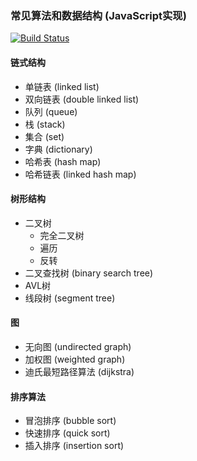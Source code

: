 ### 常见算法和数据结构 (JavaScript实现)

[![Build Status](https://travis-ci.org/fyibmsd/algorithms.svg?branch=master)](https://travis-ci.org/fyibmsd/algorithms)


#### 链式结构
- 单链表 (linked list)
- 双向链表 (double linked list)
- 队列 (queue)
- 栈 (stack)
- 集合 (set)
- 字典 (dictionary)
- 哈希表 (hash map)
- 哈希链表 (linked hash map)

#### 树形结构
- 二叉树
    - 完全二叉树
    - 遍历
    - 反转
- 二叉查找树 (binary search tree)
- AVL树
- 线段树 (segment tree)


#### 图
- 无向图 (undirected graph)
- 加权图 (weighted graph)
- 迪氏最短路径算法 (dijkstra)

#### 排序算法
- 冒泡排序 (bubble sort)
- 快速排序 (quick sort)
- 插入排序 (insertion sort)
